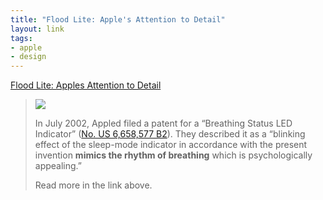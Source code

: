 ```yaml
--- 
title: "Flood Lite: Apple's Attention to Detail"
layout: link
tags:
- apple
- design
---
```

[Flood Lite: Apples Attention to Detail](http://floodlite.tumblr.com/post/1011047822/apples-attention-to-detail)

> ![](http://media.tumblr.com/tumblr_l7qcglAIVa1qz7g5t.jpg)
>
> In July 2002, Appled filed a patent for a “Breathing Status LED Indicator” ([No. US 6,658,577 B2](http://www.freepatentsonline.com/6658577.html)). They described it as a “blinking effect of the sleep-mode indicator in accordance with the present invention **mimics the rhythm of breathing** which is psychologically appealing.”
>
> Read more in the link above.
